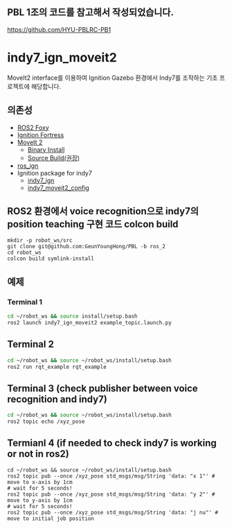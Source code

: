 ## PBL 1조의 코드를 참고해서 작성되었습니다.
https://github.com/HYU-PBLRC-PB1

# indy7_ign_moveit2
MoveIt2 interface를 이용하여 Ignition Gazebo 환경에서 Indy7를 조작하는 기초 프로젝트에 해당합니다.

## 의존성
- [ROS2 Foxy](https://docs.ros.org/en/foxy/Installation.html)
- [Ignition Fortress](https://ignitionrobotics.org/docs/fortress)
- [MoveIt 2](https://moveit.ros.org/)
  - [Binary Install](https://moveit.ros.org/install-moveit2/binary)
  - [Source Build(권장)](https://moveit.ros.org/install-moveit2/source/)
- [ros_ign](https://github.com/ignitionrobotics/ros_ign/tree/ros2)
- Ignition package for indy7
  - [indy7_ign](https://github.com/HYU-PBLRC-PB1/indy7_ign.git)
  - [indy7_moveit2_config](https://github.com/HYU-PBLRC-PB1/indy7_moveit2_config.git)

## ROS2 환경에서 voice recognition으로 indy7의 position teaching 구현 코드 colcon build
```
mkdir -p robot_ws/src
git clone git@github.com:GeunYoungHong/PBL -b ros_2
cd robot_ws
colcon build symlink-install
```

## 예제
### Terminal 1
```bash
cd ~/robot_ws && source install/setup.bash
ros2 launch indy7_ign_moveit2 example_topic.launch.py 
```
## Terminal 2
```bash
cd ~/robot_ws && source ~/robot_ws/install/setup.bash
ros2 run rqt_example rqt_example
```
## Terminal 3 (check publisher between voice recognition and indy7)
```bash
cd ~/robot_ws && source ~/robot_ws/install/setup.bash
ros2 topic echo /xyz_pose
```
## Termianl 4 (if needed to check indy7 is working or not in ros2)
```
cd ~/robot_ws && source ~/robot_ws/install/setup.bash
ros2 topic pub --once /xyz_pose std_msgs/msg/String 'data: "x 1"' # move to x-axis by 1cm
# wait for 5 seconds!
ros2 topic pub --once /xyz_pose std_msgs/msg/String 'data: "y 2"' # move to y-axis by 1cm
# wait for 5 seconds!
ros2 topic pub --once /xyz_pose std_msgs/msg/String 'data: "j nu"' # move to initial job position
```
